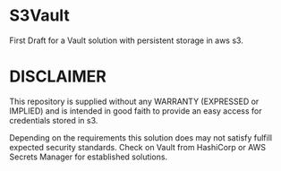 # S3Vault
First Draft for a Vault solution with persistent storage in aws s3.




DISCLAIMER
==========

This repository is supplied without any WARRANTY (EXPRESSED or IMPLIED)
and is intended in good faith to provide an easy access for credentials
stored in s3.

Depending on the requirements this solution does may not satisfy
fulfill expected security standards. Check on Vault from HashiCorp
or AWS Secrets Manager for established solutions.
